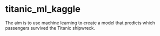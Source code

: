 # titanic_ml_kaggle

The aim is to use machine learning to create a model that predicts which passengers survived the Titanic shipwreck.
